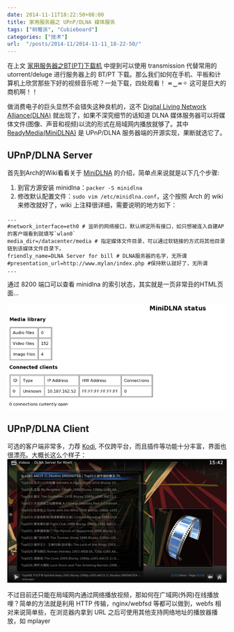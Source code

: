 ```yaml
---
date: 2014-11-11T18:22:50+08:00
title: 家用服务器之 UPnP/DLNA 媒体服务
tags: ["树莓派", "Cubieboard"]
categories: ["技术"]
url:  "/posts/2014-11/2014-11-11_18-22-50/"
---
```


在上文 [家用服务器之BT(PT)下载机](/posts/2014-11/2014-11-09_09-12-11/) 中提到可以使用 transmission 代替常用的 utorrent/deluge 进行服务器上的 BT/PT 下载。那么我们如何在手机、平板和计算机上欣赏那些下好的视频音乐呢？一处下载，四处观看！ ≖‿≖✧ 这可是巨大的商机啊！！

做消费电子的巨头显然不会错失这种良机的，这不 [Digital Living Network Alliance(DLNA)](http://en.wikipedia.org/wiki/Digital_Living_Network_Alliance) 就出现了，如果不深究细节的话知道 DLNA 媒体服务器可以将媒体文件(图像、声音和视频)以流的形式在局域网内播放就够了。其中 [ReadyMedia(MiniDLNA)](http://sourceforge.net/projects/minidlna/) 是 UPnP/DLNA 服务器端的开源实现，果断就选它了。

## UPnP/DLNA Server

首先到Arch的Wiki看看关于 [MiniDLNA](https://wiki.archlinux.org/index.php/Minidlna) 的介绍，简单点来说就是以下几个步骤:
1. 到官方源安装 minidlna：`packer -S minidlna`
2. 修改默认配置文件：`sudo vim /etc/minidlna.conf`，这个按照 Arch 的 wiki 来修改就好了，wiki 上注释很详细，需要说明的地方如下：
```
...
#network_interface=eth0 # 监听的网络接口，默认绑定所有接口，如只想被连入自建AP的客户端看到就填写`wlan0`
media_dir=/datacenter/media # 指定媒体文件目录，可以通过软链接的方式将其他目录链到该媒体文件目录下。
friendly_name=DLNA Server for bill # DLNA服务器的名字，无所谓
#presentation_url=http://www.mylan/index.php #保持默认就好了，无所谓
...
```

通过 8200 端口可以查看 minidlna 的索引状态，其实就是一页非常丑的HTML页面... 

![网页查看MiniDLNA 状态](/pictures/misc/minidlna.png)

## UPnP/DLNA Client

可选的客户端非常多，力荐 [Kodi](https://kodi.tv/), 不仅跨平台，而且插件等功能十分丰富，界面也很漂亮。大概长这么个样子：
![DLNA/UPNP-kodi](/pictures/misc/kodi_demo.png)

不过目前还只能在局域网内通过网络播放视频，那如何在广域网(外网)在线播放哩？简单的方法就是利用 HTTP 传输，nginx/webfsd 等都可以做到，webfs 相对来说简单些，在浏览器内拿到 URL 之后可使用其他支持网络地址的播放器播放，如 mplayer